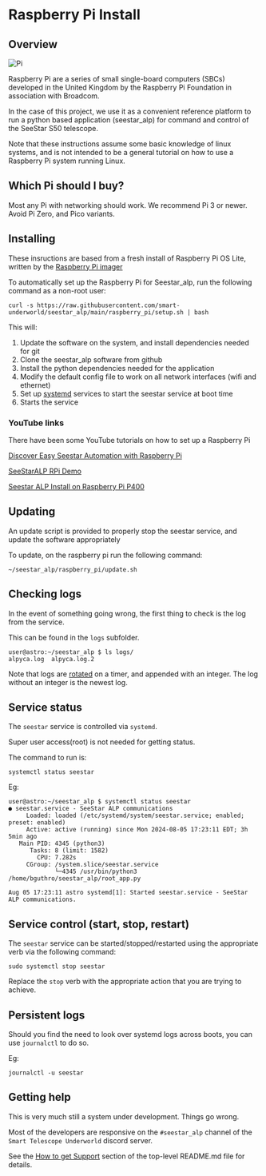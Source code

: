 # Raspberry Pi Install

## Overview

![Pi](https://assets.raspberrypi.com/static/raspberry-pi-4-labelled@2x-1c8c2d74ade597b9c9c7e9e2fff16dd4.png)

Raspberry Pi are a series of small single-board computers (SBCs) developed in the United Kingdom by the Raspberry Pi Foundation in association with Broadcom.

In the case of this project, we use it as a convenient reference platform to run a python based application (seestar_alp) for command and control of the SeeStar S50 telescope.

Note that these instructions assume some basic knowledge of linux systems, and is not intended to be a general tutorial on how to use a Raspberry Pi system running Linux.

## Which Pi should I buy?

Most any Pi with networking should work.
We recommend Pi 3 or newer.
Avoid Pi Zero, and Pico variants.

## Installing
These insructions are based from a fresh install of Raspberry Pi OS Lite, written by the [Raspberry Pi imager](https://www.raspberrypi.com/software/)

To automatically set up the Raspberry Pi for Seestar_alp, run the following command as a non-root user:

```
curl -s https://raw.githubusercontent.com/smart-underworld/seestar_alp/main/raspberry_pi/setup.sh | bash
```

This will:

1. Update the software on the system, and install dependencies needed for git
2. Clone the seestar_alp software from github
3. Install the python dependencies needed for the application
4. Modify the default config file to work on all network interfaces (wifi and ethernet)
5. Set up [systemd](https://en.wikipedia.org/wiki/Systemd) services to start the seestar service at boot time
6. Starts the service

### YouTube links

There have been some YouTube tutorials on how to set up a Raspberry Pi

[Discover Easy Seestar Automation with Raspberry Pi](https://youtu.be/DoCsGYKzDFE)

[SeeStarALP RPi Demo](youtube.com/watch?v=0nhUNr_uNZA)

[Seestar ALP Install on Raspberry Pi P400](https://www.youtube.com/watch?v=Cm44uHXo5Rw)

## Updating

An update script is provided to properly stop the seestar service, and update the software appropriately

To update, on the raspberry pi run the following command:
```
~/seestar_alp/raspberry_pi/update.sh
```

## Checking logs

In the event of something going wrong, the first thing to check is the log from the service.

This can be found in the `logs` subfolder.

```
user@astro:~/seestar_alp $ ls logs/
alpyca.log  alpyca.log.2
```

Note that logs are [rotated](https://en.wikipedia.org/wiki/Log_rotation) on a timer, and appended with an integer. The log without an integer is the newest log.

## Service status

The `seestar` service is controlled via `systemd`. 

Super user access(root) is not needed for getting status.

The command to run is:

`systemctl status seestar`

Eg:

```
user@astro:~/seestar_alp $ systemctl status seestar
● seestar.service - SeeStar ALP communications
     Loaded: loaded (/etc/systemd/system/seestar.service; enabled; preset: enabled)
     Active: active (running) since Mon 2024-08-05 17:23:11 EDT; 3h 5min ago
   Main PID: 4345 (python3)
      Tasks: 8 (limit: 1582)
        CPU: 7.282s
     CGroup: /system.slice/seestar.service
             └─4345 /usr/bin/python3 /home/bguthro/seestar_alp/root_app.py

Aug 05 17:23:11 astro systemd[1]: Started seestar.service - SeeStar ALP communications.
```

## Service control (start, stop, restart)

The `seestar` service can be started/stopped/restarted using the appropriate verb via the following command:

`sudo systemctl stop seestar`

Replace the `stop` verb with the appropriate action that you are trying to achieve.

## Persistent logs

Should you find the need to look over systemd logs across boots, you can use `journalctl` to do so.

Eg:

`journalctl -u seestar`

## Getting help

This is very much still a system under development. Things go wrong.

Most of the developers are responsive on the `#seestar_alp` channel of the `Smart Telescope Underworld` discord server. 

See the [How to get Support](../README.md#how-to-get-support) section of the top-level README.md file for details.